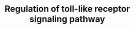 ---
annotations:
- id: PW:0000814
  parent: signaling pathway
  type: Pathway Ontology
  value: Toll-like receptor signaling pathway
authors:
- Mkutmon
description: ''
last-edited: 2015-06-30
organisms:
- Bos taurus
redirect_from:
- /index.php/Pathway:WP3132
- /instance/WP3132
revision: null
schema-jsonld:
- '@context': https://schema.org/
  '@id': https://wikipathways.github.io/pathways/WP3132.html
  '@type': Dataset
  creator:
    '@type': Organization
    name: WikiPathways
  description: ''
  keywords:
  - (anti-viral compounds)
  - AKT1
  - AKT2
  - AKT3
  - Apoptosis
  - BIKBA
  - BTK
  - C20ORF18
  - CASP8
  - CCL3
  - CCL4
  - CCL5
  - CD14
  - CD180
  - CD40
  - CD80
  - CD86
  - CGN1
  - CHUK
  - CISH
  - CTNNAL1
  - CUEDC2
  - CXCL10
  - CXCL11
  - CXCL8
  - CXCL9
  - CYLD
  - FADD
  - FBXW5
  - FOS
  - IFNAR1
  - IFNAR2
  - IKBKB
  - IKBKE
  - IKBKG
  - IL12A
  - IL12B
  - IL1B
  - IL6
  - INFAF
  - IRAK1
  - IRAK2
  - IRAK4
  - IRAKM
  - IRF3
  - IRF5
  - IRF7
  - Imidazoquinolin
  - JUN
  - LBP
  - MAP2K1
  - MAP2K2
  - MAP2K3
  - MAP2K4
  - MAP2K6
  - MAP2K7
  - MAP3K7
  - MAP3K7IP1
  - MAP3K8
  - MAPK1
  - MAPK10
  - MAPK11
  - MAPK12
  - MAPK13
  - MAPK14
  - MAPK3
  - MAPK8
  - MAPK9
  - MBL
  - MD2
  - MLST8
  - MYD88
  - NEU1
  - NFKB1
  - NFKB2
  - OTUD5
  - PELI1
  - PELI2
  - PELI3
  - PIK3CA
  - PIK3CB
  - PIK3CD
  - PIK3CG
  - PIK3R1
  - PIK3R2
  - PIK3R3
  - PIK3R5
  - PLK1
  - PTPN6
  - RAC1
  - RELA
  - RIPK1
  - RNF216
  - RNF31
  - RNF41
  - SARM1
  - SFTPA1
  - SIGIRR
  - SMAD6
  - SOCS1
  - SPP1
  - SQSTM1
  - STAT1
  - SYK
  - TAB2
  - TAB3
  - TBK1
  - TICAM1
  - TICAM2
  - TIFA
  - TIRAP
  - TLR1
  - TLR2
  - TLR3
  - TLR4
  - TLR5
  - TLR6
  - TLR7
  - TLR8
  - TLR9
  - TMED7
  - TNF
  - TNFAIP3
  - TOLLIP
  - TRAF3
  - TRAF6
  - TRAFD1
  - TREM1
  - Trim30
  - USP7
  - ZMYND11
  - bta-let-7e
  - bta-let-7i
  - bta-mir-105a
  - hsa-let-7e
  - hsa-mir-146a
  - hsa-mir-155
  - hsa-mir-98
  license: CC0
  name: Regulation of toll-like receptor signaling pathway
seo: CreativeWork
title: Regulation of toll-like receptor signaling pathway
wpid: WP3132
---